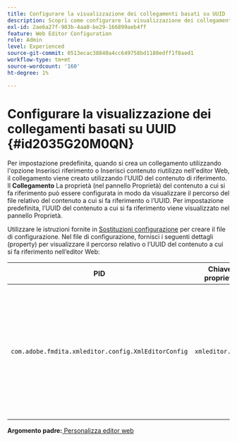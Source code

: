 ```yaml
---
title: Configurare la visualizzazione dei collegamenti basati su UUID
description: Scopri come configurare la visualizzazione dei collegamenti basati su UUID
exl-id: 2ae6a27f-983b-4aa0-be29-166899aeb4ff
feature: Web Editor Configuration
role: Admin
level: Experienced
source-git-commit: 0513ecac38840a4cc649758bd1180edff1f8aed1
workflow-type: tm+mt
source-wordcount: '160'
ht-degree: 1%

---
```


# Configurare la visualizzazione dei collegamenti basati su UUID {#id2035G20M0QN}

Per impostazione predefinita, quando si crea un collegamento utilizzando l&#39;opzione Inserisci riferimento o Inserisci contenuto riutilizzo nell&#39;editor Web, il collegamento viene creato utilizzando l&#39;UUID del contenuto di riferimento. Il **Collegamento** La proprietà \(nel pannello Proprietà\) del contenuto a cui si fa riferimento può essere configurata in modo da visualizzare il percorso del file relativo del contenuto a cui si fa riferimento o l’UUID. Per impostazione predefinita, l’UUID del contenuto a cui si fa riferimento viene visualizzato nel pannello Proprietà.

Utilizzare le istruzioni fornite in [Sostituzioni configurazione](download-install-additional-config-override.md#) per creare il file di configurazione. Nel file di configurazione, fornisci i seguenti dettagli \(property\) per visualizzare il percorso relativo o l’UUID del contenuto a cui si fa riferimento nell’editor Web:

| PID | Chiave proprietà | Valore proprietà |
|---|------------|--------------|
| `com.adobe.fmdita.xmleditor.config.XmlEditorConfig` | `xmleditor.uuid` | Booleano \(true/false\). Se desideri visualizzare il percorso relativo del contenuto collegato, imposta questa proprietà su false. <br> **Valore predefinito**: true |

**Argomento padre:**[ Personalizza editor web](conf-web-editor.md)
